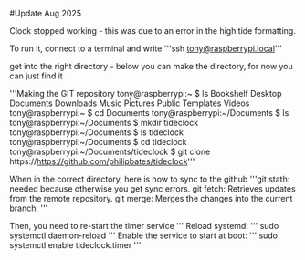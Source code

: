 #Update Aug 2025

Clock stopped working - this was due to an error in the high tide formatting. 

To run it, connect to a terminal and write
'''ssh tony@raspberrypi.local'''

get into the right directory - below you can make the directory, for now you can just find it

'''Making the GIT repository
tony@raspberrypi:~ $ ls
Bookshelf  Desktop  Documents  Downloads  Music  Pictures  Public  Templates  Videos
tony@raspberrypi:~ $ cd Documents
tony@raspberrypi:~/Documents $ ls
tony@raspberrypi:~/Documents $ mkdir tideclock
tony@raspberrypi:~/Documents $ ls tideclock
tony@raspberrypi:~/Documents $ cd tideclock
tony@raspberrypi:~/Documents/tideclock $ git clone https://https://github.com/philipbates/tideclock'''

When in the correct directory, here is how to sync to the github
'''git stath: needed because otherwise you get sync errors.
git fetch: Retrieves updates from the remote repository.
git merge: Merges the changes into the current branch.
'''

Then, you need to re-start the timer service
'''
Reload systemd:
'''
sudo systemctl daemon-reload
'''
Enable the service to start at boot:
'''
sudo systemctl enable tideclock.timer
'''



